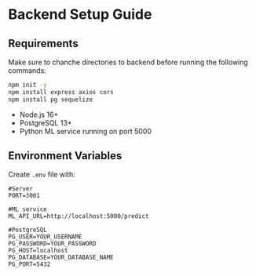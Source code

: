 # Backend Setup Guide

## Requirements
Make sure to chanche directories to backend before running the following commands:
```bash
npm init -y
npm install express axios cors
npm install pg sequelize
```

- Node.js 16+
- PostgreSQL 13+
- Python ML service running on port 5000

## Environment Variables
Create `.env` file with:

```env
#Server
PORT=3001

#ML service
ML_API_URL=http://localhost:5000/predict

#PostgreSQL
PG_USER=YOUR_USERNAME
PG_PASSWORD=YOUR_PASSWORD
PG_HOST=localhost
PG_DATABASE=YOUR_DATABASE_NAME
PG_PORT=5432
```